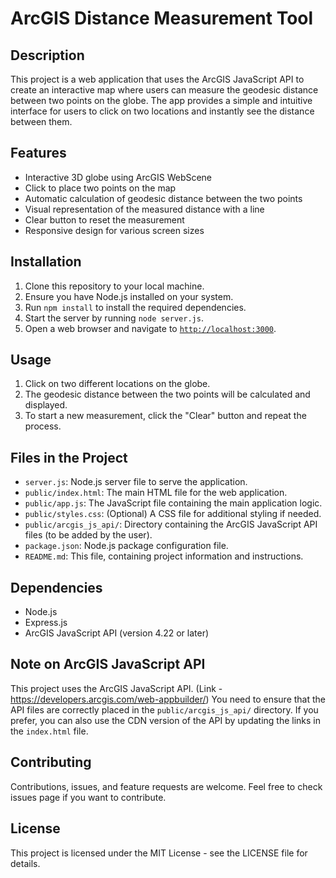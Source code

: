 <h1>ArcGIS Distance Measurement Tool</h1>

<p><h2>Description</h2></p>
<p>This project is a web application that uses the ArcGIS JavaScript API to create an interactive map where users can measure the geodesic distance between two points on the globe. The app provides a simple and intuitive interface for users to click on two locations and instantly see the distance between them.</p>

<p><h2>Features</h2></p>
<ul>
    <li>Interactive 3D globe using ArcGIS WebScene</li>
    <li>Click to place two points on the map</li>
    <li>Automatic calculation of geodesic distance between the two points</li>
    <li>Visual representation of the measured distance with a line</li>
    <li>Clear button to reset the measurement</li>
    <li>Responsive design for various screen sizes</li>
</ul>

<p><h2>Installation</h2></p>
<ol>
    <li>Clone this repository to your local machine.</li>
    <li>Ensure you have Node.js installed on your system.</li>
    <li>Run <code>npm install</code> to install the required dependencies.</li>
    <li>Start the server by running <code>node server.js</code>.</li>
    <li>Open a web browser and navigate to <code><a href="http://localhost:3000">http://localhost:3000</a></code>.</li>
</ol>

<p><h2>Usage</h2></p>
<ol>
    <li>Click on two different locations on the globe.</li>
    <li>The geodesic distance between the two points will be calculated and displayed.</li>
    <li>To start a new measurement, click the &quot;Clear&quot; button and repeat the process.</li>
</ol>

<p><h2>Files in the Project</h2></p>
<ul>
    <li><code>server.js</code>: Node.js server file to serve the application.</li>
    <li><code>public/index.html</code>: The main HTML file for the web application.</li>
    <li><code>public/app.js</code>: The JavaScript file containing the main application logic.</li>
    <li><code>public/styles.css</code>: (Optional) A CSS file for additional styling if needed.</li>
    <li><code>public/arcgis_js_api/</code>: Directory containing the ArcGIS JavaScript API files (to be added by the user).</li>
    <li><code>package.json</code>: Node.js package configuration file.</li>
    <li><code>README.md</code>: This file, containing project information and instructions.</li>
</ul>

<p><h2>Dependencies</h2></p>
<ul>
    <li>Node.js</li>
    <li>Express.js</li>
    <li>ArcGIS JavaScript API (version 4.22 or later)</li>
</ul>

<p><h2>Note on ArcGIS JavaScript API</h2></p>
<p>This project uses the ArcGIS JavaScript API. (Link -  <a href="https://developers.arcgis.com/web-appbuilder/">https://developers.arcgis.com/web-appbuilder/</a>) You need to ensure that the API files are correctly placed in the <code>public/arcgis_js_api/</code> directory. If you prefer, you can also use the CDN version of the API by updating the links in the <code>index.html</code> file.</p>

<p><h2>Contributing</h2></p>
<p>Contributions, issues, and feature requests are welcome. Feel free to check issues page if you want to contribute.</p>

<p><h2>License</h2></p>
<p>This project is licensed under the MIT License - see the LICENSE file for details.</p>
